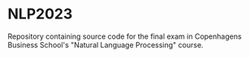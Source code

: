 # NLP2023
Repository containing source code for the final exam in Copenhagens Business School's "Natural Language Processing" course. 
